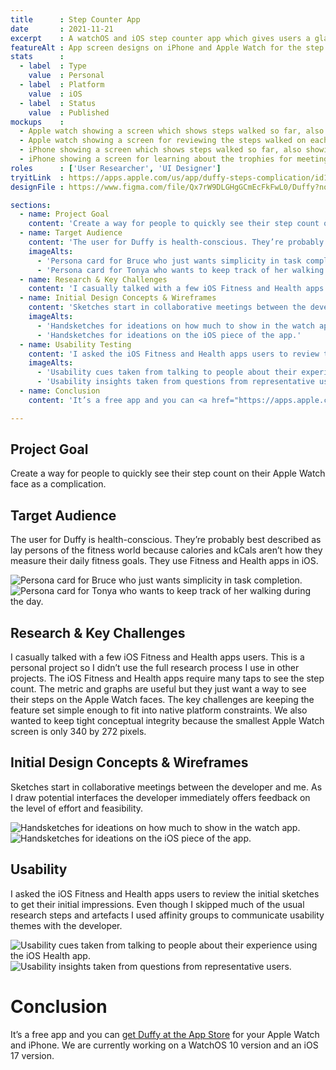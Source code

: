 ```yaml
---
title      : Step Counter App
date       : 2021-11-21
excerpt    : A watchOS and iOS step counter app which gives users a glanceable view of their steps as a watch face complication with an accompanying iOS app.
featureAlt : App screen designs on iPhone and Apple Watch for the step counter app.
stats      : 
  - label  : Type
    value  : Personal
  - label  : Platform
    value  : iOS
  - label  : Status
    value  : Published
mockups    : 
  - Apple watch showing a screen which shows steps walked so far, also showing the equivalents in miles and flights of stairs.
  - Apple watch showing a screen for reviewing the steps walked on each of the preview seven days.
  - iPhone showing a screen which shows steps walked so far, also showing the equivalents in miles and flights of stairs. It also shows the previous seven days.
  - iPhone showing a screen for learning about the trophies for meeting and exceeding multiples of goal steps.
roles      : ['User Researcher', 'UI Designer']
tryitLink  : https://apps.apple.com/us/app/duffy-steps-complication/id1207581673
designFile : https://www.figma.com/file/Qx7rW9DLGHgGCmEcFkFwL0/Duffy?node-id=67%3A254

sections:
  - name: Project Goal
    content: 'Create a way for people to quickly see their step count on their Apple Watch face as a complication.'
  - name: Target Audience
    content: 'The user for Duffy is health-conscious. They’re probably best described as lay persons of the fitness world because calories and kCals aren’t how they measure their daily fitness goals. They use Fitness and Health apps in iOS.'
    imageAlts:
      - 'Persona card for Bruce who just wants simplicity in task completion.'
      - 'Persona card for Tonya who wants to keep track of her walking during the day.'
  - name: Research & Key Challenges
    content: 'I casually talked with a few iOS Fitness and Health apps users. This is a personal project so I didn’t use the full research process I use in other projects. The iOS Fitness and Health apps require many taps to see the step count. The metric and graphs are useful but they just want a way to see their steps on the Apple Watch faces. The key challenges are keeping the feature set simple enough to fit into native platform constraints. We also wanted to keep tight conceptual integrity because the smallest Apple Watch screen is only 340 by 272 pixels.'
  - name: Initial Design Concepts & Wireframes
    content: 'Sketches start in collaborative meetings between the developer and me. As I draw potential interfaces the developer immediately offers feedback on the level of effort and feasibility.'
    imageAlts: 
      - 'Handsketches for ideations on how much to show in the watch app.'
      - 'Handsketches for ideations on the iOS piece of the app.'
  - name: Usability Testing
    content: 'I asked the iOS Fitness and Health apps users to review the initial sketches to get their initial impressions. Even though I skipped much of the usual research steps and artefacts I used affinity groups to communicate usability themes with the developer.'
    imageAlts: 
      - 'Usability cues taken from talking to people about their experience using the iOS Health app.'
      - 'Usability insights taken from questions from representative users.'
  - name: Conclusion
    content: 'It’s a free app and you can <a href="https://apps.apple.com/us/app/duffy-steps-complication/id1207581673?itsct=apps_box_link&itscg=30200">get Duffy at the App Store</a> for your Apple Watch and iPhone. We are currently working on a WatchOS 10 version and an iOS 17 version.'

---
```


## Project Goal

Create a way for people to quickly see their step count on their Apple Watch face as a complication.

## Target Audience

The user for Duffy is health-conscious. They’re probably best described as lay persons of the fitness world because calories and kCals aren’t how they measure their daily fitness goals. They use Fitness and Health apps in iOS.

![Persona card for Bruce who just wants simplicity in task completion.](/images/projects/step-counter-app/persona-1.jpg)
![Persona card for Tonya who wants to keep track of her walking during the day.](/images/projects/step-counter-app/persona-2.jpg)

## Research & Key Challenges

I casually talked with a few iOS Fitness and Health apps users. This is a personal project so I didn’t use the full research process I use in other projects. The iOS Fitness and Health apps require many taps to see the step count. The metric and graphs are useful but they just want a way to see their steps on the Apple Watch faces. The key challenges are keeping the feature set simple enough to fit into native platform constraints. We also wanted to keep tight conceptual integrity because the smallest Apple Watch screen is only 340 by 272 pixels.

## Initial Design Concepts & Wireframes

Sketches start in collaborative meetings between the developer and me. As I draw potential interfaces the developer immediately offers feedback on the level of effort and feasibility.

![Handsketches for ideations on how much to show in the watch app.](/images/projects/step-counter-app/sketch-wireframe-1.jpg)
![Handsketches for ideations on the iOS piece of the app.](/images/projects/step-counter-app/sketch-wireframe-2.jpg)

## Usability

I asked the iOS Fitness and Health apps users to review the initial sketches to get their initial impressions. Even though I skipped much of the usual research steps and artefacts I used affinity groups to communicate usability themes with the developer.

![Usability cues taken from talking to people about their experience using the iOS Health app.](/images/projects/step-counter-app/usability-1.jpg)
![Usability insights taken from questions from representative users.](/images/projects/step-counter-app/usability-2.jpg)

# Conclusion

It’s a free app and you can <a href="https://apps.apple.com/us/app/duffy-steps-complication/id1207581673?itsct=apps_box_link&itscg=30200">get Duffy at the App Store</a> for your Apple Watch and iPhone. We are currently working on a WatchOS 10 version and an iOS 17 version.
